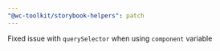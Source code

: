 ```yaml
---
"@wc-toolkit/storybook-helpers": patch
---
```


Fixed issue with `querySelector` when using `component` variable
